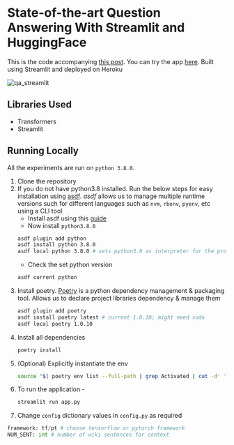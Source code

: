 # State-of-the-art Question Answering With Streamlit and HuggingFace

This is the code accompanying [this post](https://www.mihaileric.com/posts/state-of-the-art-question-answering-streamlit-huggingface/). You can try the app [here](https://wikipedia-transformers-qa.herokuapp.com/). Built using Streamlit and deployed on Heroku

![qa_streamlit](resources/qa_streamlit.gif)

## Libraries Used
* Transformers
* Streamlit

## Running Locally
All the experiments are run on `python 3.8.0`.

1. Clone the repository
2. If you do not have python3.8 installed. Run the below steps for easy installation using [asdf](https://asdf-vm.com/). *asdf* allows us to manage multiple runtime versions such for different languages such as `nvm`, `rbenv`, `pyenv`, etc using a CLI tool
	* Install asdf using this [guide](https://asdf-vm.com/#/core-manage-asdf-vm?id=install)
	* Now install `python3.8.0`
	```bash
	asdf plugin add python
	asdf install python 3.8.0
	asdf local python 3.8.0	# sets python3.8 as interpreter for the project
	```
	* Check the set python version
	```bash
	asdf current python
	```
3. Install poetry. [Poetry](https://python-poetry.org/docs/) is a python dependency management & packaging tool. Allows us to declare project libraries dependency & manage them
	```bash
	asdf plugin add poetry
	asdf install poetry latest # current 1.0.10; might need sudo
	asdf local poetry 1.0.10
	```
4. Install all dependencies
	```bash
	poetry install
	```
5. (Optional) Explicitly instantiate the env
    ```bash
    source "$( poetry env list --full-path | grep Activated | cut -d' ' -f1 )/bin/activate"
    ```
6. To run the application -
    ```bash
    streamlit run app.py
    ```
7. Change `config` dictionary values in `config.py` as required
```python
framework: tf/pt # choose tensorflow or pytorch framework
NUM_SENT: int # number of wiki sentences for context
```
